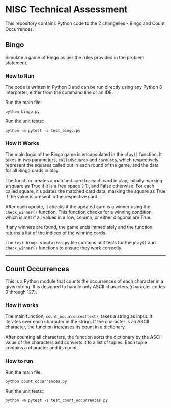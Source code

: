 # NISC Technical Assessment

This repository contains Python code to the 2 changelles - Bingo and Count Occurrences.

## Bingo

Simulate a game of Bingo as per the rules provided in the problem statement. 

### How to Run

The code is written in Python 3 and can be run directly using any Python 3 interpreter, either from the command line or an IDE. 

Run the main file:

```
python bingo.py
```

Run the unit tests::

```
python -m pytest -s test_bingo.py
```

### How it Works

The main logic of the Bingo game is encapsulated in the `play()` function. It takes in two parameters, `calledSquares` and `cardData`, which respectively represent the squares called out in each round of the game, and the data for all Bingo cards in play.

The function creates a matched card for each card in play, initially marking a square as True if it is a free space (-1), and False otherwise. For each called square, it updates the matched card data, marking the square as True if the value is present in the respective card.

After each update, it checks if the updated card is a winner using the `check_winner()` function. This function checks for a winning condition, which is met if all values in a row, column, or either diagonal are True.

If any winners are found, the game ends immediately and the function returns a list of the indices of the winning cards.

The `test_bingo_simulation.py` file contains unit tests for the `play()` and `check_winner()` functions to ensure they work correctly.

---

## Count Occurrences

This is a Python module that counts the occurrences of each character in a given string. It is designed to handle only ASCII characters (character codes 0 through 127).

### How it works

The main function, `count_occurrences(text)`, takes a string as input. It iterates over each character in the string. If the character is an ASCII character, the function increases its count in a dictionary.

After counting all characters, the function sorts the dictionary by the ASCII value of the characters and converts it to a list of tuples. Each tuple contains a character and its count.

### How to run

Run the main file:

```
python count_occurrences.py
```

Run the unit tests::

```
python -m pytest -s test_count_occurrences.py
```


